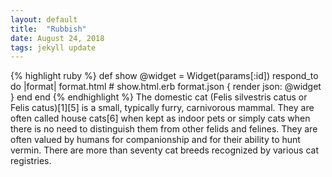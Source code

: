 ```yaml
---
layout: default
title:  "Rubbish"
date: August 24, 2018
tags: jekyll update
---
```

{% highlight ruby %}
def show
  @widget = Widget(params[:id])
  respond_to do |format|
    format.html # show.html.erb
    format.json { render json: @widget }
  end
end
{% endhighlight %}
The domestic cat (Felis silvestris catus or Felis catus)[1][5] is a small, typically furry, carnivorous mammal. They are often called house cats[6] when kept as indoor pets or simply cats when there is no need to distinguish them from other felids and felines. They are often valued by humans for companionship and for their ability to hunt vermin. There are more than seventy cat breeds recognized by various cat registries.

